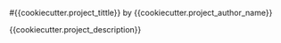 #{{cookiecutter.project_tittle}}
by {{cookiecutter.project_author_name}}

{{cookiecutter.project_description}}